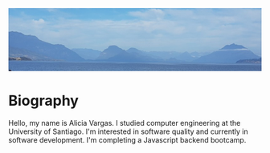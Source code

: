 ![Naturaleza](images/1644953784307.jpg)

# Biography

Hello, my name is Alicia Vargas. I studied computer engineering at the University of Santiago.
I'm interested in software quality and currently in software development. I'm completing a Javascript backend bootcamp.
